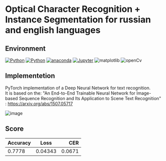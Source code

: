 # Optical Character Recognition + Instance Segmentation for russian and english languages

## Environment
 [![Python](https://img.shields.io/badge/Python-3.7%2B-9cf?style=flat-square)](https://www.python.org/downloads/)
 [![Python](https://img.shields.io/badge/PyTorch-1.10.1%2B-orange?style=flat-square)](https://pytorch.org/get-started/locally/)
 [![anaconda](https://img.shields.io/badge/Anaconda-green?style=flat-square)](https://www.anaconda.com/)
 [![Jupyter](https://img.shields.io/badge/Jupyter-1.0.0%2B-yellow?style=flat-square)](https://jupyter.org/)
 ![matplotlib](https://img.shields.io/badge/Matplotlib-3.5.1%2B-blue?style=flat-square)
 ![openCv](https://img.shields.io/badge/openCv-4.5.3%2B-red?style=flat-square)

## Implementetion
PyTorch implementation of a Deep Neural Network for text recognition.\
It is based on the:
"An End-to-End Trainable Neural Network for Image-based Sequence Recognition and Its Application to Scene Text Recognition" : https://arxiv.org/abs/1507.05717

![image](https://user-images.githubusercontent.com/72649244/149961073-de3040ee-6650-46e0-9911-d0f8881ca442.png)


## Score

| Accuracy     | Loss           | CER |
| :---         |     :---:      |          ---: |
| 0.7778       | 0.04343        | 0.0671        |

